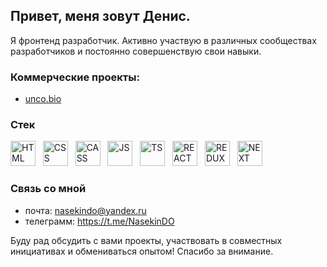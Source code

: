## Привет, меня зовут Денис.
Я фронтенд разработчик. Активно участвую в различных сообществах разработчиков и постоянно совершенствую свои навыки.

### Коммерческие проекты:
- <a href='https://unco.bio/ru' target='_blank'>unco.bio</a>

### Стек
<img src="https://cdn.jsdelivr.net/gh/devicons/devicon@latest/icons/html5/html5-original.svg" title='HTML' width='40' height='40'/>&nbsp;&nbsp;
<img src="https://cdn.jsdelivr.net/gh/devicons/devicon@latest/icons/css3/css3-original.svg" title='CSS' width='40' height='40'/>&nbsp;&nbsp;
<img src="https://cdn.jsdelivr.net/gh/devicons/devicon@latest/icons/sass/sass-original.svg" title='CASS' width='40' height='40'/>&nbsp;&nbsp;
<img src="https://cdn.jsdelivr.net/gh/devicons/devicon@latest/icons/javascript/javascript-original.svg" title='JS' width='40' height='40'/>&nbsp;&nbsp;
<img src="https://cdn.jsdelivr.net/gh/devicons/devicon@latest/icons/typescript/typescript-original.svg" title='TS' width='40' height='40'/>&nbsp;&nbsp;
<img src="https://cdn.jsdelivr.net/gh/devicons/devicon@latest/icons/react/react-original.svg" title='REACT' width='40' height='40'/>&nbsp;&nbsp;
<img src="https://cdn.jsdelivr.net/gh/devicons/devicon@latest/icons/redux/redux-original.svg" title='REDUX' width='40' height='40'/>&nbsp;&nbsp;
<img src="https://cdn.jsdelivr.net/gh/devicons/devicon@latest/icons/nextjs/nextjs-original.svg" title='NEXT' width='40' height='40'/>&nbsp;&nbsp;

### Связь со мной
- почта: nasekindo@yandex.ru
- телеграмм: https://t.me/NasekinDO
  
Буду рад обсудить с вами проекты, участвовать в совместных инициативах и обмениваться опытом!
Спасибо за внимание.
